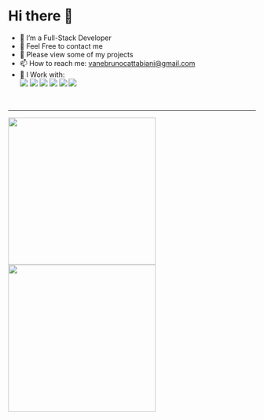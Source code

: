 ### <h1>Hi there 👋</h1>

- 🌱 I’m a Full-Stack Developer
- 💬 Feel Free to contact me
- 👀 Please view some of my projects
- 📫 How to reach me: vanebrunocattabiani@gmail.com
- 🤔 I Work with: <br> <image src="https://camo.githubusercontent.com/6dd33307985a08dbef2d2478465fa92f65bd78e45395693e9750582b1cd88055/68747470733a2f2f696d672e736869656c64732e696f2f62616467652f2d48544d4c2d4533344632363f7374796c653d666c61742d737175617265266c6f676f3d68746d6c35266c6f676f436f6c6f723d7768697465" />
  <image src="https://camo.githubusercontent.com/404c4161e21391af6d3d3d0585e8f6449f0f0875c1239c6bc363d7dcd46d7b6e/68747470733a2f2f696d672e736869656c64732e696f2f62616467652f2d4353532d3135373242363f7374796c653d666c61742d737175617265266c6f676f3d43535333266c6f676f436f6c6f723d7768697465" />
  <image src="https://camo.githubusercontent.com/a75b02799d851a916c5f5343a61d19a45015eaa277580f99009904d03a4ee005/68747470733a2f2f696d672e736869656c64732e696f2f62616467652f2d426f6f7473747261702d3536334437433f7374796c653d666c61742d737175617265266c6f676f3d626f6f747374726170266c6f676f436f6c6f723d7768697465">
  <image src="https://camo.githubusercontent.com/015c32260d0323c7700acd164475eec6d492a832aba6dc1856353455335aa3ae/68747470733a2f2f696d672e736869656c64732e696f2f62616467652f2d4a6176615363726970742d4637444631453f7374796c653d666c61742d737175617265266c6f676f3d6a617661736372697074266c6f676f436f6c6f723d323232">
  <image src="https://camo.githubusercontent.com/533da8800843b57b91a3227ce7d151ca865a0eeaae675715e209c0092314fa96/68747470733a2f2f696d672e736869656c64732e696f2f62616467652f2d52656163742d3435623864383f7374796c653d666c61742d737175617265266c6f676f3d7265616374266c6f676f436f6c6f723d7768697465">
  <image src="https://camo.githubusercontent.com/425d14e7ceaf18d8bb8e9bf17cd1a270c928c888b9ee4abe84a3bc8a5b3122fe/68747470733a2f2f696d672e736869656c64732e696f2f62616467652f2d4e6f64656a732d3433383533643f7374796c653d666c61742d737175617265266c6f676f3d4e6f64652e6a73266c6f676f436f6c6f723d7768697465">
<br/>
    <hr/>
    <div>
  <image height="300px" src="https://github-readme-stats.vercel.app/api?username=C-Vane&hide=issues&show_icons=true&hide_border=true&theme=slateorange">
  <image height="300px" src="https://github-readme-stats.vercel.app/api/top-langs/?username=C-Vane&layout=compact&&theme=slateorange&&hide_border=true">
<div>
